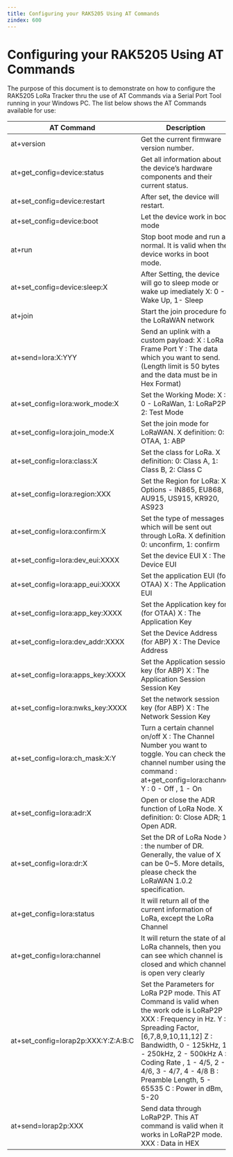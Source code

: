 ```yaml
---
title: Configuring your RAK5205 Using AT Commands
zindex: 600
---
```

# Configuring your RAK5205 Using AT Commands

The purpose of this document is to demonstrate on how to configure the RAK5205 LoRa Tracker thru the use of AT Commands via a Serial Port Tool running in your Windows PC. The list below shows the AT Commands available for use:

| AT Command | Description |
| --- | --- |
| at+version | Get the current firmware version number. |
| at+get_config=device:status | Get all information about the device’s hardware components and their current status. |
| at+set_config=device:restart | 	After set, the device will restart. |
| at+set_config=device:boot | Let the device work in boot mode |
| at+run | Stop boot mode and run as normal. It is valid when the device works in boot mode. |
| at+set_config=device:sleep:X | After Setting, the device will go to sleep mode or wake up imediately X: 0 - Wake Up, 1- Sleep |
| at+join	| Start the join procedure for the LoRaWAN network |
| at+send=lora:X:YYY	| Send an uplink with a custom payload: X : LoRa Frame Port Y : The data which you want to send. (Length limit is 50 bytes and the data must be in Hex Format)|
| at+set_config=lora:work_mode:X	| Set the Working Mode: X :  0 - LoRaWan, 1: LoRaP2P,  2: Test Mode |
| at+set_config=lora:join_mode:X | Set the join mode for LoRaWAN. X definition: 0: OTAA, 1: ABP |
| at+set_config=lora:class:X	| Set the class for LoRa. X definition: 0: Class A, 1: Class B, 2: Class C |
| at+set_config=lora:region:XXX	| Set the Region for LoRa: X : Options - IN865, EU868, AU915, US915, KR920, AS923 |
| at+set_config=lora:confirm:X	| Set the type of messages which will be sent out through LoRa. X definition: 0: unconfirm, 1: confirm |
| at+set_config=lora:dev_eui:XXXX	| Set the device EUI X : The Device EUI |
| at+set_config=lora:app_eui:XXXX	| Set the application EUI (for OTAA) X : The Application EUI |
| at+set_config=lora:app_key:XXXX	| Set the Application key for (for OTAA) X : The Application Key |
| at+set_config=lora:dev_addr:XXXX	| Set the Device Address (for ABP) X : The Device Address |
| at+set_config=lora:apps_key:XXXX	| Set the Application session key (for ABP) X : The Application Session Session Key |
| at+set_config=lora:nwks_key:XXXX	| Set the network session key (for ABP) X : The Network Session Key |
| at+set_config=lora:ch_mask:X:Y	| Turn a certain channel on/off X : The Channel Number you want to toggle. You can check the channel number using the command : at+get_config=lora:channel Y : 0 - Off , 1 - On |
|at+set_config=lora:adr:X | Open or close the ADR function of LoRa Node. X definition: 0: Close ADR; 1: Open ADR. |
| at+set_config=lora:dr:X	| Set the DR of LoRa Node X : the number of DR. Generally, the value of X can be 0~5. More details, please check the LoRaWAN 1.0.2 specification. |
| at+get_config=lora:status	| It will return all of the current information of LoRa, except the LoRa Channel |
| at+get_config=lora:channel	| It will return the state of all LoRa channels, then you can see which channel is closed and which channel is open very clearly |
| at+set_config=lorap2p:XXX:Y:Z:A:B:C	| Set the Parameters for LoRa P2P mode. This AT Command is valid when the work ode is LoRaP2P XXX : Frequency in Hz. Y : Spreading Factor, [6,7,8,9,10,11,12] Z : Bandwidth, 0 - 125kHz, 1 - 250kHz, 2 - 500kHz A : Coding Rate , 1 - 4/5, 2 - 4/6, 3 - 4/7, 4 - 4/8 B : Preamble Length, 5 - 65535 C : Power in dBm, 5-20 |
| at+send=lorap2p:XXX	| Send data through LoRaP2P. This AT command is valid when it works in LoRaP2P mode. XXX : Data in HEX |
